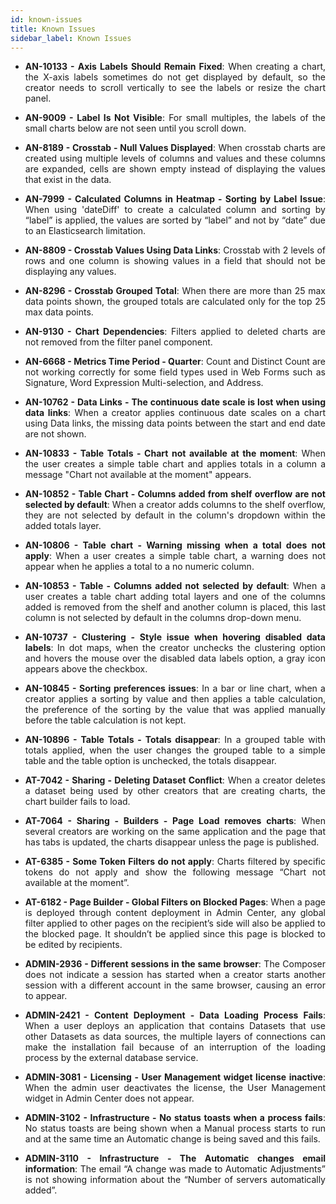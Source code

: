 ```yaml
---
id: known-issues
title: Known Issues
sidebar_label: Known Issues
---
```

<div style="text-align: justify">


* **AN-10133 - Axis Labels Should Remain Fixed**: When creating a chart, the X-axis labels sometimes do not get displayed by default, so the creator needs to scroll vertically to see the labels or resize the chart panel.

* **AN-9009 - Label Is Not Visible**: For small multiples, the labels of the small charts below are not seen until you scroll down.

* **AN-8189 - Crosstab - Null Values Displayed**: When crosstab charts are created using multiple levels of columns and values and these columns are expanded, cells are shown empty instead of displaying the values that exist in the data.

* **AN-7999 - Calculated Columns in Heatmap - Sorting by Label Issue**: When using 'dateDiff' to create a calculated column and sorting by “label” is applied, the values are sorted by “label” and not by “date” due to an Elasticsearch limitation. 

* **AN-8809 - Crosstab Values Using Data Links**: Crosstab with 2 levels of rows and one column is showing values in a field that should not be displaying any values.

* **AN-8296 - Crosstab Grouped Total**: When there are more than 25 max data points shown, the grouped totals are calculated only for the top 25 max data points. 

* **AN-9130 - Chart Dependencies**: Filters applied to deleted charts are not removed from the filter panel component. 

* **AN-6668 - Metrics Time Period - Quarter**: Count and Distinct Count are not working correctly for some field types used in Web Forms such as Signature, Word Expression Multi-selection, and Address.

* **AN-10762 - Data Links - The continuous date scale is lost when using data links**: When a creator applies continuous date scales on a chart using Data links, the missing data points between the start and end date are not shown.

* **AN-10833 - Table Totals - Chart not available at the moment**: When the user creates a simple table chart and applies totals in a column a message "Chart not available at the moment" appears.

* **AN-10852 - Table Chart - Columns added from shelf overflow are not selected by default**: When a creator adds columns to the shelf overflow, they are not selected by default in the column's dropdown within the added totals layer.

* **AN-10806 - Table chart - Warning missing when a total does not apply**: When a user creates a simple table chart, a warning does not appear when he applies a total to a no numeric column.

* **AN-10853 - Table - Columns added not selected by default**: When a user creates a table chart adding total layers and one of the columns added is removed from the shelf and another column is placed, this last column is not selected by default in the columns drop-down menu.

* **AN-10737 - Clustering - Style issue when hovering disabled data labels**: In dot maps, when the creator unchecks the clustering option and hovers the mouse over the disabled data labels option, a gray icon appears above the checkbox.

* **AN-10845 - Sorting preferences issues**: In a bar or line chart, when a creator applies a sorting by value and then applies a table calculation, the preference of the sorting by the value that was applied manually before the table calculation is not kept. 

* **AN-10896 - Table Totals - Totals disappear**: In a grouped table with totals applied, when the user changes the grouped table to a simple table and the table option is unchecked, the totals disappear.

* **AT-7042 - Sharing - Deleting Dataset Conflict**: When a creator deletes a dataset being used by other creators that are creating charts, the chart builder fails to load.

* **AT-7064 - Sharing - Builders - Page Load removes charts**: When several creators are working on the same application and the page that has tabs is updated, the charts disappear unless the page is published.

* **AT-6385 - Some Token Filters do not apply**: Charts filtered by specific tokens do not apply and show the following message “Chart not available at the moment”.

* **AT-6182 - Page Builder - Global Filters on Blocked Pages**: When a page is deployed through content deployment in Admin Center, any global filter applied to other pages on the recipient’s side will also be applied to the blocked page. It shouldn’t be applied since this page is blocked to be edited by recipients.

* **ADMIN-2936 - Different sessions in the same browser**: The Composer does not indicate a session has started when a creator starts another session with a different account in the same browser, causing an error to appear.

* **ADMIN-2421 - Content Deployment - Data Loading Process Fails**: When a user deploys an application that contains Datasets that use other Datasets as data sources, the multiple layers of connections can make the installation fail because of an interruption of the loading process by the external database service.

* **ADMIN-3081 - Licensing - User Management widget license inactive**: When the admin user deactivates the license, the User Management widget in Admin Center does not appear.

* **ADMIN-3102 - Infrastructure - No status toasts when a process fails**: No status toasts are being shown when a Manual process starts to run and at the same time an Automatic change is being saved and this fails.

* **ADMIN-3110 - Infrastructure - The Automatic changes email information**: The email “A change was made to Automatic Adjustments” is not showing information about the “Number of servers automatically added”.

